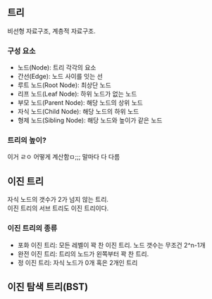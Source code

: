 ## 트리
비선형 자료구조, 계층적 자료구조.

### 구성 요소
- 노드(Node): 트리 각각의 요소
- 간선(Edge): 노드 사이를 잇는 선
- 루트 노드(Root Node): 최상단 노드
- 리프 노드(Leaf Node): 하위 노드가 없는 노드
- 부모 노드(Parent Node): 해당 노드의 상위 노드
- 자식 노드(Child Node): 해당 노드의 하위 노드
- 형제 노드(Sibling Node): 해당 노드와 높이가 같은 노드

### 트리의 높이?
이거 ㄹㅇ 어떻게 계산함ㅁ;;; 말마다 다 다름

## 이진 트리
자식 노드의 갯수가 2가 넘지 않는 트리.   
이진 트리의 서브 트리도 이진 트리이다.

### 이진 트리의 종류
- 포화 이진 트리: 모든 레벨이 꽉 찬 이진 트리. 노드 갯수는 무조건 2^n-1개
- 완전 이진 트리: 트리의 노드가 왼쪽부터 꽉 찬 트리.
- 정 이진 트리: 자식 노드가 0개 혹은 2개인 트리

## 이진 탐색 트리(BST)

